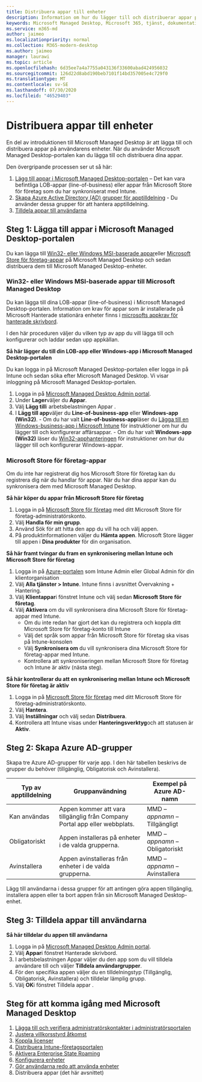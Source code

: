 ```yaml
---
title: Distribuera appar till enheter
description: Information om hur du lägger till och distribuerar appar på Microsoft Managed Desktop-enheter.
keywords: Microsoft Managed Desktop, Microsoft 365, tjänst, dokumentation, appar, branschappar, LOB-appar
ms.service: m365-md
author: jaimeo
ms.localizationpriority: normal
ms.collection: M365-modern-desktop
ms.author: jaimeo
manager: laurawi
ms.topic: article
ms.openlocfilehash: 6d35ee7a4a7755a043136f33600abad424956032
ms.sourcegitcommit: 126d22d8abd190beb7101f14bd357005e4c729f0
ms.translationtype: MT
ms.contentlocale: sv-SE
ms.lasthandoff: 07/30/2020
ms.locfileid: "46529403"
---
```

# <a name="deploy-apps-to-devices"></a>Distribuera appar till enheter
En del av introduktionen till Microsoft Managed Desktop är att lägga till och distribuera appar på användarens enheter. När du använder Microsoft Managed Desktop-portalen kan du lägga till och distribuera dina appar. 

Den övergripande processen ser ut så här:
1. [Lägg till appar i Microsoft Managed Desktop-portalen](#1) – Det kan vara befintliga LOB-appar (line-of-business) eller appar från Microsoft Store för företag som du har synkroniserat med Intune. 
2. [Skapa Azure Active Directory (AD) grupper för apptilldelning](#2) - Du använder dessa grupper för att hantera apptilldelning.
3. [Tilldela appar till användarna](#3)

<span id="1" />

## <a name="step-1-add-apps-to-microsoft-managed-desktop-portal"></a>Steg 1: Lägga till appar i Microsoft Managed Desktop-portalen
Du kan lägga till [Win32- eller Windows MSI-baserade appar](#lob-apps)eller [Microsoft Store för företag-appar](#msfb-apps) på Microsoft Managed Desktop och sedan distribuera dem till Microsoft Managed Desktop-enheter.

<span id="lob-apps">

###  <a name="win32-or-windows-msi-based-apps-to-microsoft-managed-desktop"></a>Win32- eller Windows MSI-baserade appar till Microsoft Managed Desktop

Du kan lägga till dina LOB-appar (line-of-business) i Microsoft Managed Desktop-portalen. Information om krav för appar som är installerade på Microsoft Hanterade stationära enheter finns i [microsofts appkrav för hanterade skrivbord](https://docs.microsoft.com/microsoft-365/managed-desktop/service-description/mmd-app-requirements).

I den här proceduren väljer du vilken typ av app du vill lägga till och konfigurerar och laddar sedan upp appkällan. 

**Så här lägger du till din LOB-app eller Windows-app i Microsoft Managed Desktop-portalen**

Du kan logga in på Microsoft Managed Desktop-portalen eller logga in på Intune och sedan söka efter Microsoft Managed Desktop. Vi visar inloggning på Microsoft Managed Desktop-portalen. 

1.    Logga in på [Microsoft Managed Desktop Admin portal](https://aka.ms/mmdportal). 
2.    Under **Lager**väljer du **Appar**.
3.    Välj **Lägg till**i arbetsbelastningen Appar .
4.    I **Lägg till app**väljer du **Line-of-business-app** eller **Windows-app (Win32)**.
    - Om du har valt **Line-of-business-app**läser du [Lägga till en Windows-business-app i Microsoft Intune](https://docs.microsoft.com/intune/lob-apps-windows) för instruktioner om hur du lägger till och konfigurerar affärsappar.
    - Om du har valt **Windows-app (Win32)** läser du [Win32-apphanteringen](https://docs.microsoft.com/intune/apps-win32-app-management) för instruktioner om hur du lägger till och konfigurerar Windows-appar.

<span id="msfb-apps">

### <a name="microsoft-store-for-business-apps"></a>Microsoft Store för företag-appar
Om du inte har registrerat dig hos Microsoft Store för företag kan du registrera dig när du handlar för appar. När du har dina appar kan du synkronisera dem med Microsoft Managed Desktop. 

**Så här köper du appar från Microsoft Store för företag**

1. Logga in på [Microsoft Store för företag](https://businessstore.microsoft.com) med ditt Microsoft Store för företag-administratörskonto.
2. Välj **Handla för min grupp**.
3. Använd Sök för att hitta den app du vill ha och välj appen.
4. På produktinformationen väljer du **Hämta appen**. Microsoft Store lägger till appen i **Dina produkter** för din organisation.

**Så här framt tvingar du fram en synkronisering mellan Intune och Microsoft Store för företag**
1. Logga in på [Azure-portalen](https://portal.azure.com/) som Intune Admin eller Global Admin för din klientorganisation
2. Välj **Alla tjänster > Intune**. Intune finns i avsnittet Övervakning + Hantering.
3. Välj **Klientappar**i fönstret Intune och välj sedan **Microsoft Store för företag**.
4. Välj **Aktivera** om du vill synkronisera dina Microsoft Store för företag-appar med Intune.
    - Om du inte redan har gjort det kan du registrera och koppla ditt Microsoft Store för företag-konto till Intune
    - Välj det språk som appar från Microsoft Store för företag ska visas på Intune-konsolen
    - Välj **Synkronisera om** du vill synkronisera dina Microsoft Store för företag-appar med Intune.
    - Kontrollera att synkroniseringen mellan Microsoft Store för företag och Intune är aktiv (nästa steg). 

**Så här kontrollerar du att en synkronisering mellan Intune och Microsoft Store för företag är aktiv**
1. Logga in på [Microsoft Store för företag](https://businessstore.microsoft.com) med ditt Microsoft Store för företag-administratörskonto.
2. Välj **Hantera**.
3. Välj **Inställningar** och välj sedan **Distribuera**.
4. Kontrollera att Intune visas under **Hanteringsverktyg**och att statusen är **Aktiv**.  

<span id="2" />

## <a name="step-2-create-azure-ad-groups"></a>Steg 2: Skapa Azure AD-grupper

Skapa tre Azure AD-grupper för varje app. I den här tabellen beskrivs de grupper du behöver (tillgänglig, Obligatorisk och Avinstallera). 

Typ av apptilldelning |    Gruppanvändning    | Exempel på Azure AD-namn
--- | --- | ---
Kan användas |  Appen kommer att vara tillgänglig från Company Portal app eller webbplats. | MMD – *appnamn* – Tillgängligt
Obligatoriskt |  Appen installeras på enheter i de valda grupperna. | MMD – *appnamn* – Obligatoriskt
Avinstallera |  Appen avinstalleras från enheter i de valda grupperna. | MMD – *appnamn* – Avinstallera

Lägg till användarna i dessa grupper för att antingen göra appen tillgänglig, installera appen eller ta bort appen från sin Microsoft Managed Desktop-enhet. 

<span id="3" />

## <a name="step-3-assign-apps-to-your-users"></a>Steg 3: Tilldela appar till användarna

**Så här tilldelar du appen till användarna**

1. Logga in på [Microsoft Managed Desktop Admin portal](https://aka.ms/mmdportal).
2. Välj **Appar**i fönstret Hanterade skrivbord.
3. I arbetsbelastningen Appar väljer du den app som du vill tilldela användare till och väljer **Tilldela användargrupper**.
4. För den specifika appen väljer du en tilldelningstyp (Tillgänglig, Obligatorisk, Avinstallera) och tilldelar lämplig grupp.
5. Välj **OK**i fönstret Tilldela appar .


## <a name="steps-to-get-started-with-microsoft-managed-desktop"></a>Steg för att komma igång med Microsoft Managed Desktop

1. [Lägga till och verifiera administratörskontakter i administratörsportalen](add-admin-contacts.md)
2. [Justera villkorsstyrd åtkomst](conditional-access.md)
3. [Koppla licenser](assign-licenses.md)
4. [Distribuera Intune-företagsportalen](company-portal.md)
5. [Aktivera Enterprise State Roaming](enterprise-state-roaming.md)
6. [Konfigurera enheter](set-up-devices.md)
7. [Gör användarna redo att använda enheter](get-started-devices.md)
8. Distribuera appar (det här avsnittet)


<!--# Preparing apps for Microsoft Managed Desktop

This topic is the target for 2 "Learn more" links in the Admin Portal (aka.ms/app-overview;app-package); also target for link from Online resources (aka.ms/app-overviewmmd-app-prep) do not delete.

-->
